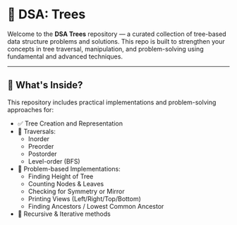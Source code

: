 # 🌳 DSA: Trees

Welcome to the **DSA Trees** repository — a curated collection of tree-based data structure problems and solutions. This repo is built to strengthen your concepts in tree traversal, manipulation, and problem-solving using fundamental and advanced techniques.

---

## 📌 What's Inside?

This repository includes practical implementations and problem-solving approaches for:

- ✅ Tree Creation and Representation
- 🔁 Traversals:
  - Inorder
  - Preorder
  - Postorder
  - Level-order (BFS)
- 🧠 Problem-based Implementations:
  - Finding Height of Tree
  - Counting Nodes & Leaves
  - Checking for Symmetry or Mirror
  - Printing Views (Left/Right/Top/Bottom)
  - Finding Ancestors / Lowest Common Ancestor
- 🌲 Recursive & Iterative methods
